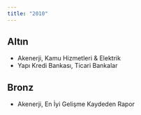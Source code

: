 ```yaml
---
title: "2010"
---
```


## Altın

-   Akenerji, Kamu Hizmetleri & Elektrik
-   Yapı Kredi Bankası, Ticari Bankalar

## Bronz

-   Akenerji, En İyi Gelişme Kaydeden Rapor
